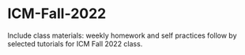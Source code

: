 # ICM-Fall-2022

Include class materials: weekly homework and self practices follow by selected tutorials for ICM Fall 2022 class.
